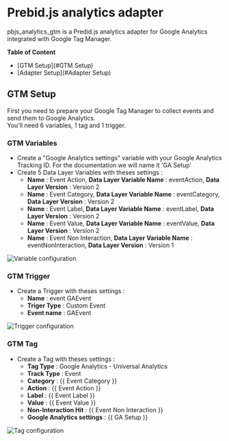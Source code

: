 # Prebid.js analytics adapter  
  
pbjs_analytics_gtm is a Predid.js analytics adapter for Google Analytics integrated with Google Tag Manager.   
  
  
**Table of Content**  
- [GTM Setup](#GTM Setup)
- [Adapter Setup](#Adapter Setup)  
  
## GTM Setup
First you need to prepare your Google Tag Manager to collect events and send them to Google Analytics.  
You'll need 6 variables, 1 tag and 1 trigger.  
  
### GTM Variables  
- Create a "Google Analytics settings" variable with your Google Analytics Tracking ID. For the documentation we will name it 'GA Setup'  
- Create 5 Data Layer Variables with theses settings :
  - **Name** : Event Action, **Data Layer Variable Name** : eventAction, **Data Layer Version** : Version 2
  - **Name** : Event Category, **Data Layer Variable Name** : eventCategory, **Data Layer Version** : Version 2
  - **Name** : Event Label, **Data Layer Variable Name** : eventLabel, **Data Layer Version** : Version 2
  - **Name** : Event Value, **Data Layer Variable Name** : eventValue, **Data Layer Version** : Version 2
  - **Name** : Event Non Interaction, **Data Layer Variable Name** : eventNonInteraction, **Data Layer Version** : Version 1
  
![Variable configuration](https://user-images.githubusercontent.com/1268331/43193055-4d5aa0c0-8fff-11e8-918c-292f71e40f76.png)

### GTM Trigger  
- Create a Trigger with theses settings :
  - **Name** : event GAEvent
  - **Triger Type** :  Custom Event
  - **Event name** :  GAEvent
   
![Trigger configuration](https://user-images.githubusercontent.com/1268331/43193071-59bc4d14-8fff-11e8-9040-1f4149c7b3a8.png)

### GTM Tag
- Create a Tag with theses settings :
  - **Tag Type** : Google Analytics - Universal Analytics
  - **Track Type** :  Event
  - **Category** :  {{ Event Category }}
  - **Action** :  {{ Event Action }}
  - **Label** :  {{ Event Label }}
  - **Value** :  {{ Event Value }}
  - **Non-Interaction Hit** :  {{ Event Non Interaction }}
  - **Google Analytics settings** :  {{ GA Setup }}
    
![Tag configuration](https://user-images.githubusercontent.com/1268331/43193062-539e26aa-8fff-11e8-9af0-977d49aaefd5.png)  
